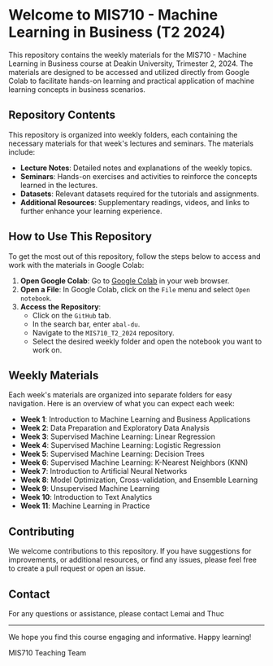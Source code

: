 # Welcome to MIS710 - Machine Learning in Business (T2 2024)

This repository contains the weekly materials for the MIS710 - Machine Learning in Business course at Deakin University, Trimester 2, 2024. The materials are designed to be accessed and utilized directly from Google Colab to facilitate hands-on learning and practical application of machine learning concepts in business scenarios.

## Repository Contents

This repository is organized into weekly folders, each containing the necessary materials for that week's lectures and seminars. The materials include:

- **Lecture Notes**: Detailed notes and explanations of the weekly topics.
- **Seminars**: Hands-on exercises and activities to reinforce the concepts learned in the lectures.
- **Datasets**: Relevant datasets required for the tutorials and assignments.
- **Additional Resources**: Supplementary readings, videos, and links to further enhance your learning experience.

## How to Use This Repository

To get the most out of this repository, follow the steps below to access and work with the materials in Google Colab:

1. **Open Google Colab**: Go to [Google Colab](https://colab.research.google.com/) in your web browser.
2. **Open a File**: In Google Colab, click on the `File` menu and select `Open notebook`.
3. **Access the Repository**:
   - Click on the `GitHub` tab.
   - In the search bar, enter `abal-du`.
   - Navigate to the `MIS710_T2_2024` repository.
   - Select the desired weekly folder and open the notebook you want to work on.

## Weekly Materials

Each week's materials are organized into separate folders for easy navigation. Here is an overview of what you can expect each week:

- **Week 1**: Introduction to Machine Learning and Business Applications
- **Week 2**: Data Preparation and Exploratory Data Analysis
- **Week 3**: Supervised Machine Learning: Linear Regression
- **Week 4**: Supervised Machine Learning: Logistic Regression
- **Week 5**: Supervised Machine Learning: Decision Trees
- **Week 6**: Supervised Machine Learning: K-Nearest Neighbors (KNN)
- **Week 7**: Introduction to Artificial Neural Networks
- **Week 8**: Model Optimization, Cross-validation, and Ensemble Learning
- **Week 9**: Unsupervised Machine Learning
- **Week 10**: Introduction to Text Analytics
- **Week 11**: Machine Learning in Practice
  
## Contributing

We welcome contributions to this repository. If you have suggestions for improvements, or additional resources, or find any issues, please feel free to create a pull request or open an issue.

## Contact

For any questions or assistance, please contact Lemai and Thuc 

---

We hope you find this course engaging and informative. Happy learning!

MIS710 Teaching Team 
